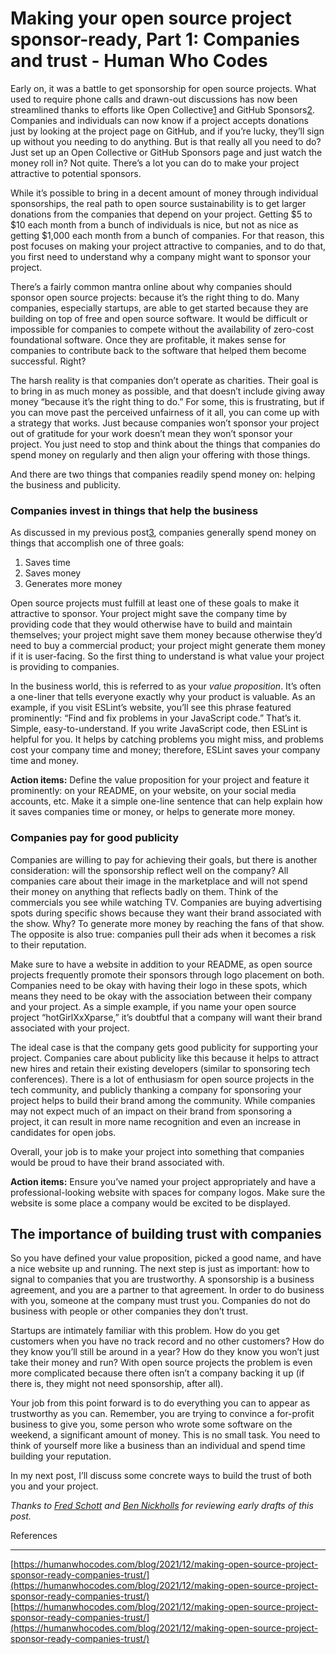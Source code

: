 # Making your open source project sponsor-ready, Part 1: Companies and trust - Human Who Codes
Early on, it was a battle to get sponsorship for open source projects. What used to require phone calls and drawn-out discussions has now been streamlined thanks to efforts like Open Collective[1](#fn:1) and GitHub Sponsors[2](#fn:2). Companies and individuals can now know if a project accepts donations just by looking at the project page on GitHub, and if you’re lucky, they’ll sign up without you needing to do anything. But is that really all you need to do? Just set up an Open Collective or GitHub Sponsors page and just watch the money roll in? Not quite. There’s a lot you can do to make your project attractive to potential sponsors.

While it’s possible to bring in a decent amount of money through individual sponsorships, the real path to open source sustainability is to get larger donations from the companies that depend on your project. Getting $5 to $10 each month from a bunch of individuals is nice, but not as nice as getting $1,000 each month from a bunch of companies. For that reason, this post focuses on making your project attractive to companies, and to do that, you first need to understand why a company might want to sponsor your project.

There’s a fairly common mantra online about why companies should sponsor open source projects: because it’s the right thing to do. Many companies, especially startups, are able to get started because they are building on top of free and open source software. It would be difficult or impossible for companies to compete without the availability of zero-cost foundational software. Once they are profitable, it makes sense for companies to contribute back to the software that helped them become successful. Right?

The harsh reality is that companies don’t operate as charities. Their goal is to bring in as much money as possible, and that doesn’t include giving away money “because it’s the right thing to do.” For some, this is frustrating, but if you can move past the perceived unfairness of it all, you can come up with a strategy that works. Just because companies won’t sponsor your project out of gratitude for your work doesn’t mean they won’t sponsor your project. You just need to stop and think about the things that companies do spend money on regularly and then align your offering with those things.

And there are two things that companies readily spend money on: helping the business and publicity.

### Companies invest in things that help the business

As discussed in my previous post[3](#fn:3), companies generally spend money on things that accomplish one of three goals:

1.  Saves time
2.  Saves money
3.  Generates more money

Open source projects must fulfill at least one of these goals to make it attractive to sponsor. Your project might save the company time by providing code that they would otherwise have to build and maintain themselves; your project might save them money because otherwise they’d need to buy a commercial product; your project might generate them money if it is user-facing. So the first thing to understand is what value your project is providing to companies.

In the business world, this is referred to as your _value proposition_. It’s often a one-liner that tells everyone exactly why your product is valuable. As an example, if you visit ESLint’s website, you’ll see this phrase featured prominently: “Find and fix problems in your JavaScript code.” That’s it. Simple, easy-to-understand. If you write JavaScript code, then ESLint is helpful for you. It helps by catching problems you might miss, and problems cost your company time and money; therefore, ESLint saves your company time and money.

**Action items:** Define the value proposition for your project and feature it prominently: on your README, on your website, on your social media accounts, etc. Make it a simple one-line sentence that can help explain how it saves companies time or money, or helps to generate more money.

### Companies pay for good publicity

Companies are willing to pay for achieving their goals, but there is another consideration: will the sponsorship reflect well on the company? All companies care about their image in the marketplace and will not spend their money on anything that reflects badly on them. Think of the commercials you see while watching TV. Companies are buying advertising spots during specific shows because they want their brand associated with the show. Why? To generate more money by reaching the fans of that show. The opposite is also true: companies pull their ads when it becomes a risk to their reputation.

Make sure to have a website in addition to your README, as open source projects frequently promote their sponsors through logo placement on both. Companies need to be okay with having their logo in these spots, which means they need to be okay with the association between their company and your project. As a simple example, if you name your open source project “hotGirlXxXparse,” it’s doubtful that a company will want their brand associated with your project.

The ideal case is that the company gets good publicity for supporting your project. Companies care about publicity like this because it helps to attract new hires and retain their existing developers (similar to sponsoring tech conferences). There is a lot of enthusiasm for open source projects in the tech community, and publicly thanking a company for sponsoring your project helps to build their brand among the community. While companies may not expect much of an impact on their brand from sponsoring a project, it can result in more name recognition and even an increase in candidates for open jobs.

Overall, your job is to make your project into something that companies would be proud to have their brand associated with.

**Action items:** Ensure you’ve named your project appropriately and have a professional-looking website with spaces for company logos. Make sure the website is some place a company would be excited to be displayed.

## The importance of building trust with companies

So you have defined your value proposition, picked a good name, and have a nice website up and running. The next step is just as important: how to signal to companies that you are trustworthy. A sponsorship is a business agreement, and you are a partner to that agreement. In order to do business with you, someone at the company must trust you. Companies do not do business with people or other companies they don’t trust.

Startups are intimately familiar with this problem. How do you get customers when you have no track record and no other customers? How do they know you’ll still be around in a year? How do they know you won’t just take their money and run? With open source projects the problem is even more complicated because there often isn’t a company backing it up (if there is, they might not need sponsorship, after all).

Your job from this point forward is to do everything you can to appear as trustworthy as you can. Remember, you are trying to convince a for-profit business to give you, some person who wrote some software on the weekend, a significant amount of money. This is no small task. You need to think of yourself more like a business than an individual and spend time building your reputation.

In my next post, I’ll discuss some concrete ways to build the trust of both you and your project.

_Thanks to [Fred Schott](https://fredkschott.com/) and [Ben Nickholls](https://twitter.com/benjam) for reviewing early drafts of this post._

References

* * *

 [https://humanwhocodes.com/blog/2021/12/making-open-source-project-sponsor-ready-companies-trust/](https://humanwhocodes.com/blog/2021/12/making-open-source-project-sponsor-ready-companies-trust/) 
 [https://humanwhocodes.com/blog/2021/12/making-open-source-project-sponsor-ready-companies-trust/](https://humanwhocodes.com/blog/2021/12/making-open-source-project-sponsor-ready-companies-trust/)
